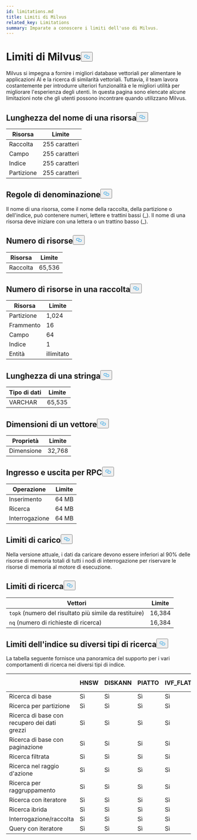 ```yaml
---
id: limitations.md
title: Limiti di Milvus
related_key: Limitations
summary: Imparate a conoscere i limiti dell'uso di Milvus.
---
```

<h1 id="Milvus-Limits" class="common-anchor-header">Limiti di Milvus<button data-href="#Milvus-Limits" class="anchor-icon" translate="no">
      <svg translate="no"
        aria-hidden="true"
        focusable="false"
        height="20"
        version="1.1"
        viewBox="0 0 16 16"
        width="16"
      >
        <path
          fill="#0092E4"
          fill-rule="evenodd"
          d="M4 9h1v1H4c-1.5 0-3-1.69-3-3.5S2.55 3 4 3h4c1.45 0 3 1.69 3 3.5 0 1.41-.91 2.72-2 3.25V8.59c.58-.45 1-1.27 1-2.09C10 5.22 8.98 4 8 4H4c-.98 0-2 1.22-2 2.5S3 9 4 9zm9-3h-1v1h1c1 0 2 1.22 2 2.5S13.98 12 13 12H9c-.98 0-2-1.22-2-2.5 0-.83.42-1.64 1-2.09V6.25c-1.09.53-2 1.84-2 3.25C6 11.31 7.55 13 9 13h4c1.45 0 3-1.69 3-3.5S14.5 6 13 6z"
        ></path>
      </svg>
    </button></h1><p>Milvus si impegna a fornire i migliori database vettoriali per alimentare le applicazioni AI e la ricerca di similarità vettoriali. Tuttavia, il team lavora costantemente per introdurre ulteriori funzionalità e le migliori utilità per migliorare l'esperienza degli utenti. In questa pagina sono elencate alcune limitazioni note che gli utenti possono incontrare quando utilizzano Milvus.</p>
<h2 id="Length-of-a-resource-name" class="common-anchor-header">Lunghezza del nome di una risorsa<button data-href="#Length-of-a-resource-name" class="anchor-icon" translate="no">
      <svg translate="no"
        aria-hidden="true"
        focusable="false"
        height="20"
        version="1.1"
        viewBox="0 0 16 16"
        width="16"
      >
        <path
          fill="#0092E4"
          fill-rule="evenodd"
          d="M4 9h1v1H4c-1.5 0-3-1.69-3-3.5S2.55 3 4 3h4c1.45 0 3 1.69 3 3.5 0 1.41-.91 2.72-2 3.25V8.59c.58-.45 1-1.27 1-2.09C10 5.22 8.98 4 8 4H4c-.98 0-2 1.22-2 2.5S3 9 4 9zm9-3h-1v1h1c1 0 2 1.22 2 2.5S13.98 12 13 12H9c-.98 0-2-1.22-2-2.5 0-.83.42-1.64 1-2.09V6.25c-1.09.53-2 1.84-2 3.25C6 11.31 7.55 13 9 13h4c1.45 0 3-1.69 3-3.5S14.5 6 13 6z"
        ></path>
      </svg>
    </button></h2><table>
<thead>
<tr><th>Risorsa</th><th>Limite</th></tr>
</thead>
<tbody>
<tr><td>Raccolta</td><td>255 caratteri</td></tr>
<tr><td>Campo</td><td>255 caratteri</td></tr>
<tr><td>Indice</td><td>255 caratteri</td></tr>
<tr><td>Partizione</td><td>255 caratteri</td></tr>
</tbody>
</table>
<h2 id="Naming-rules" class="common-anchor-header">Regole di denominazione<button data-href="#Naming-rules" class="anchor-icon" translate="no">
      <svg translate="no"
        aria-hidden="true"
        focusable="false"
        height="20"
        version="1.1"
        viewBox="0 0 16 16"
        width="16"
      >
        <path
          fill="#0092E4"
          fill-rule="evenodd"
          d="M4 9h1v1H4c-1.5 0-3-1.69-3-3.5S2.55 3 4 3h4c1.45 0 3 1.69 3 3.5 0 1.41-.91 2.72-2 3.25V8.59c.58-.45 1-1.27 1-2.09C10 5.22 8.98 4 8 4H4c-.98 0-2 1.22-2 2.5S3 9 4 9zm9-3h-1v1h1c1 0 2 1.22 2 2.5S13.98 12 13 12H9c-.98 0-2-1.22-2-2.5 0-.83.42-1.64 1-2.09V6.25c-1.09.53-2 1.84-2 3.25C6 11.31 7.55 13 9 13h4c1.45 0 3-1.69 3-3.5S14.5 6 13 6z"
        ></path>
      </svg>
    </button></h2><p>Il nome di una risorsa, come il nome della raccolta, della partizione o dell'indice, può contenere numeri, lettere e trattini bassi (_). Il nome di una risorsa deve iniziare con una lettera o un trattino basso (_).</p>
<h2 id="Number-of-resources" class="common-anchor-header">Numero di risorse<button data-href="#Number-of-resources" class="anchor-icon" translate="no">
      <svg translate="no"
        aria-hidden="true"
        focusable="false"
        height="20"
        version="1.1"
        viewBox="0 0 16 16"
        width="16"
      >
        <path
          fill="#0092E4"
          fill-rule="evenodd"
          d="M4 9h1v1H4c-1.5 0-3-1.69-3-3.5S2.55 3 4 3h4c1.45 0 3 1.69 3 3.5 0 1.41-.91 2.72-2 3.25V8.59c.58-.45 1-1.27 1-2.09C10 5.22 8.98 4 8 4H4c-.98 0-2 1.22-2 2.5S3 9 4 9zm9-3h-1v1h1c1 0 2 1.22 2 2.5S13.98 12 13 12H9c-.98 0-2-1.22-2-2.5 0-.83.42-1.64 1-2.09V6.25c-1.09.53-2 1.84-2 3.25C6 11.31 7.55 13 9 13h4c1.45 0 3-1.69 3-3.5S14.5 6 13 6z"
        ></path>
      </svg>
    </button></h2><table>
<thead>
<tr><th>Risorsa</th><th>Limite</th></tr>
</thead>
<tbody>
<tr><td>Raccolta</td><td>65,536</td></tr>
</tbody>
</table>
<h2 id="Number-of-resources-in-a-collection" class="common-anchor-header">Numero di risorse in una raccolta<button data-href="#Number-of-resources-in-a-collection" class="anchor-icon" translate="no">
      <svg translate="no"
        aria-hidden="true"
        focusable="false"
        height="20"
        version="1.1"
        viewBox="0 0 16 16"
        width="16"
      >
        <path
          fill="#0092E4"
          fill-rule="evenodd"
          d="M4 9h1v1H4c-1.5 0-3-1.69-3-3.5S2.55 3 4 3h4c1.45 0 3 1.69 3 3.5 0 1.41-.91 2.72-2 3.25V8.59c.58-.45 1-1.27 1-2.09C10 5.22 8.98 4 8 4H4c-.98 0-2 1.22-2 2.5S3 9 4 9zm9-3h-1v1h1c1 0 2 1.22 2 2.5S13.98 12 13 12H9c-.98 0-2-1.22-2-2.5 0-.83.42-1.64 1-2.09V6.25c-1.09.53-2 1.84-2 3.25C6 11.31 7.55 13 9 13h4c1.45 0 3-1.69 3-3.5S14.5 6 13 6z"
        ></path>
      </svg>
    </button></h2><table>
<thead>
<tr><th>Risorsa</th><th>Limite</th></tr>
</thead>
<tbody>
<tr><td>Partizione</td><td>1,024</td></tr>
<tr><td>Frammento</td><td>16</td></tr>
<tr><td>Campo</td><td>64</td></tr>
<tr><td>Indice</td><td>1</td></tr>
<tr><td>Entità</td><td>illimitato</td></tr>
</tbody>
</table>
<h2 id="Length-of-a-string" class="common-anchor-header">Lunghezza di una stringa<button data-href="#Length-of-a-string" class="anchor-icon" translate="no">
      <svg translate="no"
        aria-hidden="true"
        focusable="false"
        height="20"
        version="1.1"
        viewBox="0 0 16 16"
        width="16"
      >
        <path
          fill="#0092E4"
          fill-rule="evenodd"
          d="M4 9h1v1H4c-1.5 0-3-1.69-3-3.5S2.55 3 4 3h4c1.45 0 3 1.69 3 3.5 0 1.41-.91 2.72-2 3.25V8.59c.58-.45 1-1.27 1-2.09C10 5.22 8.98 4 8 4H4c-.98 0-2 1.22-2 2.5S3 9 4 9zm9-3h-1v1h1c1 0 2 1.22 2 2.5S13.98 12 13 12H9c-.98 0-2-1.22-2-2.5 0-.83.42-1.64 1-2.09V6.25c-1.09.53-2 1.84-2 3.25C6 11.31 7.55 13 9 13h4c1.45 0 3-1.69 3-3.5S14.5 6 13 6z"
        ></path>
      </svg>
    </button></h2><table>
<thead>
<tr><th>Tipo di dati</th><th>Limite</th></tr>
</thead>
<tbody>
<tr><td>VARCHAR</td><td>65,535</td></tr>
</tbody>
</table>
<h2 id="Dimensions-of-a-vector" class="common-anchor-header">Dimensioni di un vettore<button data-href="#Dimensions-of-a-vector" class="anchor-icon" translate="no">
      <svg translate="no"
        aria-hidden="true"
        focusable="false"
        height="20"
        version="1.1"
        viewBox="0 0 16 16"
        width="16"
      >
        <path
          fill="#0092E4"
          fill-rule="evenodd"
          d="M4 9h1v1H4c-1.5 0-3-1.69-3-3.5S2.55 3 4 3h4c1.45 0 3 1.69 3 3.5 0 1.41-.91 2.72-2 3.25V8.59c.58-.45 1-1.27 1-2.09C10 5.22 8.98 4 8 4H4c-.98 0-2 1.22-2 2.5S3 9 4 9zm9-3h-1v1h1c1 0 2 1.22 2 2.5S13.98 12 13 12H9c-.98 0-2-1.22-2-2.5 0-.83.42-1.64 1-2.09V6.25c-1.09.53-2 1.84-2 3.25C6 11.31 7.55 13 9 13h4c1.45 0 3-1.69 3-3.5S14.5 6 13 6z"
        ></path>
      </svg>
    </button></h2><table>
<thead>
<tr><th>Proprietà</th><th>Limite</th></tr>
</thead>
<tbody>
<tr><td>Dimensione</td><td>32,768</td></tr>
</tbody>
</table>
<h2 id="Input-and-Output-per-RPC" class="common-anchor-header">Ingresso e uscita per RPC<button data-href="#Input-and-Output-per-RPC" class="anchor-icon" translate="no">
      <svg translate="no"
        aria-hidden="true"
        focusable="false"
        height="20"
        version="1.1"
        viewBox="0 0 16 16"
        width="16"
      >
        <path
          fill="#0092E4"
          fill-rule="evenodd"
          d="M4 9h1v1H4c-1.5 0-3-1.69-3-3.5S2.55 3 4 3h4c1.45 0 3 1.69 3 3.5 0 1.41-.91 2.72-2 3.25V8.59c.58-.45 1-1.27 1-2.09C10 5.22 8.98 4 8 4H4c-.98 0-2 1.22-2 2.5S3 9 4 9zm9-3h-1v1h1c1 0 2 1.22 2 2.5S13.98 12 13 12H9c-.98 0-2-1.22-2-2.5 0-.83.42-1.64 1-2.09V6.25c-1.09.53-2 1.84-2 3.25C6 11.31 7.55 13 9 13h4c1.45 0 3-1.69 3-3.5S14.5 6 13 6z"
        ></path>
      </svg>
    </button></h2><table>
<thead>
<tr><th>Operazione</th><th>Limite</th></tr>
</thead>
<tbody>
<tr><td>Inserimento</td><td>64 MB</td></tr>
<tr><td>Ricerca</td><td>64 MB</td></tr>
<tr><td>Interrogazione</td><td>64 MB</td></tr>
</tbody>
</table>
<h2 id="Load-limits" class="common-anchor-header">Limiti di carico<button data-href="#Load-limits" class="anchor-icon" translate="no">
      <svg translate="no"
        aria-hidden="true"
        focusable="false"
        height="20"
        version="1.1"
        viewBox="0 0 16 16"
        width="16"
      >
        <path
          fill="#0092E4"
          fill-rule="evenodd"
          d="M4 9h1v1H4c-1.5 0-3-1.69-3-3.5S2.55 3 4 3h4c1.45 0 3 1.69 3 3.5 0 1.41-.91 2.72-2 3.25V8.59c.58-.45 1-1.27 1-2.09C10 5.22 8.98 4 8 4H4c-.98 0-2 1.22-2 2.5S3 9 4 9zm9-3h-1v1h1c1 0 2 1.22 2 2.5S13.98 12 13 12H9c-.98 0-2-1.22-2-2.5 0-.83.42-1.64 1-2.09V6.25c-1.09.53-2 1.84-2 3.25C6 11.31 7.55 13 9 13h4c1.45 0 3-1.69 3-3.5S14.5 6 13 6z"
        ></path>
      </svg>
    </button></h2><p>Nella versione attuale, i dati da caricare devono essere inferiori al 90% delle risorse di memoria totali di tutti i nodi di interrogazione per riservare le risorse di memoria al motore di esecuzione.</p>
<h2 id="Search-limits" class="common-anchor-header">Limiti di ricerca<button data-href="#Search-limits" class="anchor-icon" translate="no">
      <svg translate="no"
        aria-hidden="true"
        focusable="false"
        height="20"
        version="1.1"
        viewBox="0 0 16 16"
        width="16"
      >
        <path
          fill="#0092E4"
          fill-rule="evenodd"
          d="M4 9h1v1H4c-1.5 0-3-1.69-3-3.5S2.55 3 4 3h4c1.45 0 3 1.69 3 3.5 0 1.41-.91 2.72-2 3.25V8.59c.58-.45 1-1.27 1-2.09C10 5.22 8.98 4 8 4H4c-.98 0-2 1.22-2 2.5S3 9 4 9zm9-3h-1v1h1c1 0 2 1.22 2 2.5S13.98 12 13 12H9c-.98 0-2-1.22-2-2.5 0-.83.42-1.64 1-2.09V6.25c-1.09.53-2 1.84-2 3.25C6 11.31 7.55 13 9 13h4c1.45 0 3-1.69 3-3.5S14.5 6 13 6z"
        ></path>
      </svg>
    </button></h2><table>
<thead>
<tr><th>Vettori</th><th>Limite</th></tr>
</thead>
<tbody>
<tr><td><code translate="no">topk</code> (numero del risultato più simile da restituire)</td><td>16,384</td></tr>
<tr><td><code translate="no">nq</code> (numero di richieste di ricerca)</td><td>16,384</td></tr>
</tbody>
</table>
<h2 id="Index-limits-on-different-search-types" class="common-anchor-header">Limiti dell'indice su diversi tipi di ricerca<button data-href="#Index-limits-on-different-search-types" class="anchor-icon" translate="no">
      <svg translate="no"
        aria-hidden="true"
        focusable="false"
        height="20"
        version="1.1"
        viewBox="0 0 16 16"
        width="16"
      >
        <path
          fill="#0092E4"
          fill-rule="evenodd"
          d="M4 9h1v1H4c-1.5 0-3-1.69-3-3.5S2.55 3 4 3h4c1.45 0 3 1.69 3 3.5 0 1.41-.91 2.72-2 3.25V8.59c.58-.45 1-1.27 1-2.09C10 5.22 8.98 4 8 4H4c-.98 0-2 1.22-2 2.5S3 9 4 9zm9-3h-1v1h1c1 0 2 1.22 2 2.5S13.98 12 13 12H9c-.98 0-2-1.22-2-2.5 0-.83.42-1.64 1-2.09V6.25c-1.09.53-2 1.84-2 3.25C6 11.31 7.55 13 9 13h4c1.45 0 3-1.69 3-3.5S14.5 6 13 6z"
        ></path>
      </svg>
    </button></h2><p>La tabella seguente fornisce una panoramica del supporto per i vari comportamenti di ricerca nei diversi tipi di indice.</p>
<table>
<thead>
<tr><th></th><th>HNSW</th><th>DISKANN</th><th>PIATTO</th><th>IVF_FLAT</th><th>IVF_SQ8</th><th>IVF_PQ</th><th>SCANN</th><th>GPU_IFV_FLAT</th><th>GPU_IVF_PQ</th><th>GPU_CAGRA</th><th>GPU_BRUTE_FORCE</th><th>INDICE SPARSO_INVERTITO</th><th>BIN_FLAT</th><th>BIN_IVF_FLAT</th></tr>
</thead>
<tbody>
<tr><td>Ricerca di base</td><td>Sì</td><td>Sì</td><td>Sì</td><td>Sì</td><td>Si</td><td>Si</td><td>Si</td><td>Si</td><td>Si</td><td>Si</td><td>Si</td><td>Si</td><td>Si</td><td>Sì</td></tr>
<tr><td>Ricerca per partizione</td><td>Sì</td><td>Sì</td><td>Sì</td><td>Sì</td><td>Si</td><td>Si</td><td>Si</td><td>Si</td><td>Si</td><td>Si</td><td>Si</td><td>Si</td><td>Si</td><td>Sì</td></tr>
<tr><td>Ricerca di base con recupero dei dati grezzi</td><td>Sì</td><td>Sì</td><td>Sì</td><td>Si</td><td>Si</td><td>Si</td><td>Si</td><td>Si</td><td>Si</td><td>Si</td><td>Si</td><td>Si</td><td>Si</td><td>Si</td></tr>
<tr><td>Ricerca di base con paginazione</td><td>Sì</td><td>Si</td><td>Si</td><td>Si</td><td>Si</td><td>Si</td><td>Si</td><td>Si</td><td>Si</td><td>Si</td><td>Si</td><td>Si</td><td>Si</td><td>Si</td></tr>
<tr><td>Ricerca filtrata</td><td>Sì</td><td>Sì</td><td>Si</td><td>Si</td><td>Si</td><td>Si</td><td>Si</td><td>Si</td><td>Si</td><td>Si</td><td>Si</td><td>Si</td><td>Si</td><td>Sì</td></tr>
<tr><td>Ricerca nel raggio d'azione</td><td>Sì</td><td>Sì</td><td>Sì</td><td>Sì</td><td>Si</td><td>Si</td><td>Si</td><td>No</td><td>No</td><td>No</td><td>No</td><td>Si</td><td>Si</td><td>Si</td></tr>
<tr><td>Ricerca per raggruppamento</td><td>Sì</td><td>Sì</td><td>Sì</td><td>Si</td><td>Si</td><td>No</td><td>Sì</td><td>No</td><td>No</td><td>No</td><td>No</td><td>Sì</td><td>No</td><td>No</td></tr>
<tr><td>Ricerca con iteratore</td><td>Sì</td><td>Sì</td><td>Si</td><td>Sì</td><td>Si</td><td>Si</td><td>Si</td><td>No</td><td>No</td><td>No</td><td>No</td><td>Sì</td><td>Sì</td><td>Si</td></tr>
<tr><td>Ricerca ibrida</td><td>Sì</td><td>Sì</td><td>Sì</td><td>Sì</td><td>Si</td><td>Si</td><td>Si</td><td>Si</td><td>Si</td><td>Si</td><td>Si</td><td>Sì (solo RRFRanker)</td><td>Sì</td><td>Sì</td></tr>
<tr><td>Interrogazione/raccolta</td><td>Sì</td><td>Sì</td><td>Sì</td><td>Sì</td><td>Sì</td><td>Si</td><td>Si</td><td>Si</td><td>Si</td><td>Si</td><td>Si</td><td>Si</td><td>Si</td><td>Sì</td></tr>
<tr><td>Query con iteratore</td><td>Sì</td><td>Sì</td><td>Sì</td><td>Sì</td><td>Sì</td><td>Si</td><td>Si</td><td>No</td><td>No</td><td>No</td><td>No</td><td>Sì</td><td>Si</td><td>Si</td></tr>
</tbody>
</table>
